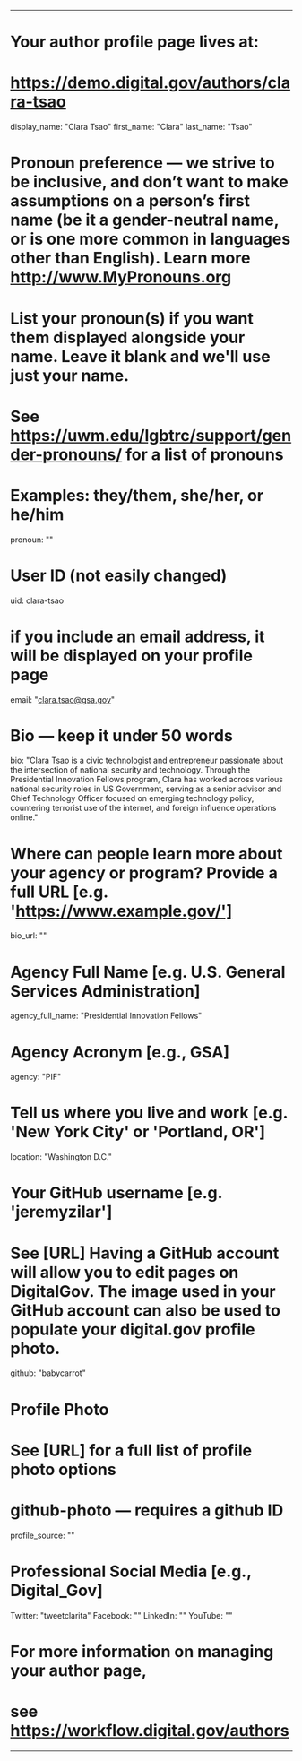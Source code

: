 
---

# Your author profile page lives at:
# https://demo.digital.gov/authors/clara-tsao

display_name: "Clara Tsao"
first_name: "Clara"
last_name: "Tsao"

# Pronoun preference — we strive to be inclusive, and don’t want to make assumptions on a person’s first name (be it a gender-neutral name, or is one more common in languages other than English). Learn more http://www.MyPronouns.org
# List your pronoun(s) if you want them displayed alongside your name. Leave it blank and we'll use just your name.
# See https://uwm.edu/lgbtrc/support/gender-pronouns/ for a list of pronouns
# Examples: they/them, she/her, or he/him
pronoun: ""

# User ID (not easily changed)
uid: clara-tsao

# if you include an email address, it will be displayed on your profile page
email: "clara.tsao@gsa.gov"

# Bio — keep it under 50 words
bio: "Clara Tsao is a civic technologist and entrepreneur passionate about the intersection of national security and technology. Through the Presidential Innovation Fellows program, Clara has worked across various national security roles in US Government, serving as a senior advisor and Chief Technology Officer focused on emerging technology policy, countering terrorist use of the internet, and foreign influence operations online."

# Where can people learn more about your agency or program? Provide a full URL [e.g. 'https://www.example.gov/']
bio_url: ""

# Agency Full Name [e.g. U.S. General Services Administration]
agency_full_name: "Presidential Innovation Fellows"

# Agency Acronym [e.g., GSA]
agency: "PIF"

# Tell us where you live and work [e.g. 'New York City' or 'Portland, OR']
location: "Washington D.C."

# Your GitHub username [e.g. 'jeremyzilar']
# See [URL] Having a GitHub account will allow you to edit pages on DigitalGov. The image used in your GitHub account can also be used to populate your digital.gov profile photo.
github: "babycarrot"

# Profile Photo
# See [URL] for a full list of profile photo options
# github-photo — requires a github ID
profile_source: ""

# Professional Social Media [e.g., Digital_Gov]
Twitter: "tweetclarita"
Facebook: ""
LinkedIn: ""
YouTube: ""

# For more information on managing your author page,
# see https://workflow.digital.gov/authors

---
